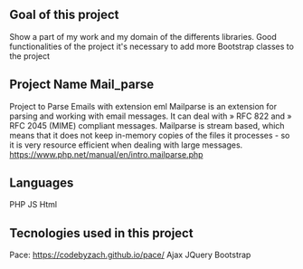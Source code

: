 ## Goal of this project
Show a part of my work and my domain of the differents libraries. Good functionalities of the project it's necessary to add more Bootstrap classes to the project


## Project Name Mail_parse
Project to Parse Emails with extension eml
Mailparse is an extension for parsing and working with email messages. It can deal with » RFC 822 and » RFC 2045 (MIME) compliant messages.
Mailparse is stream based, which means that it does not keep in-memory copies of the files it processes - so it is very resource efficient when dealing with large messages.
https://www.php.net/manual/en/intro.mailparse.php

## Languages
PHP
JS
Html

## Tecnologies used in this project 
Pace: https://codebyzach.github.io/pace/ 
Ajax
JQuery
Bootstrap

